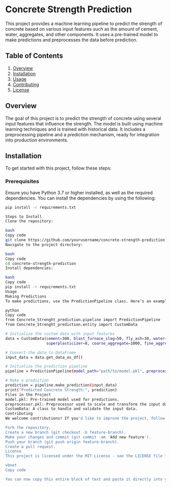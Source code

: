 # Concrete Strength Prediction

This project provides a machine learning pipeline to predict the strength of concrete based on various input features such as the amount of cement, water, aggregates, and other components. It uses a pre-trained model to make predictions and preprocesses the data before prediction.

## Table of Contents

1. [Overview](#overview)
2. [Installation](#installation)
3. [Usage](#usage)
4. [Contributing](#contributing)
5. [License](#license)

## Overview

The goal of this project is to predict the strength of concrete using several input features that influence the strength. The model is built using machine learning techniques and is trained with historical data. It includes a preprocessing pipeline and a prediction mechanism, ready for integration into production environments.

## Installation

To get started with this project, follow these steps:

### Prerequisites

Ensure you have Python 3.7 or higher installed, as well as the required dependencies. You can install the dependencies by using the following:

```bash
pip install -r requirements.txt

Steps to Install
Clone the repository:

bash
Copy code
git clone https://github.com/yourusername/concrete-strength-prediction.git
Navigate to the project directory:

bash
Copy code
cd concrete-strength-prediction
Install dependencies:

bash
Copy code
pip install -r requirements.txt
Usage
Making Predictions
To make predictions, use the PredictionPipeline class. Here’s an example of how to use it:

python
Copy code
from Concrete_Strenght_prediction.pipeline import PredictionPipeline
from Concrete_Strenght_prediction.entity import CustomData

# Initialize the custom data with input features
data = CustomData(cement=300, blast_furnace_slag=50, fly_ash=30, water=150,
                  superplasticizer=8, coarse_aggregate=1000, fine_aggregate=700, age=28)

# Convert the data to DataFrame
input_data = data.get_data_as_df()

# Initialize the prediction pipeline
pipeline = PredictionPipeline(model_path="path/to/model.pkl", preprocessor_path="path/to/preprocessor.pkl")

# Make a prediction
prediction = pipeline.make_prediction(input_data)
print("Predicted Concrete Strength:", prediction)
Files in the Project
model.pkl: Pre-trained model used for predictions.
preprocessor.pkl: Preprocessor used to scale and transform the input data before feeding it to the model.
CustomData: A class to handle and validate the input data.
Contributing
We welcome contributions! If you'd like to improve the project, follow these steps:

Fork the repository.
Create a new branch (git checkout -b feature-branch).
Make your changes and commit (git commit -am 'Add new feature').
Push your branch (git push origin feature-branch).
Create a pull request.
License
This project is licensed under the MIT License - see the LICENSE file for details.

vbnet
Copy code

You can now copy this entire block of text and paste it directly into your `README.md`